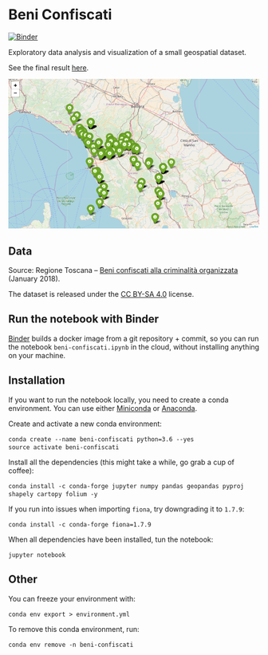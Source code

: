 # Beni Confiscati

[![Binder](https://mybinder.org/badge.svg)](https://mybinder.org/v2/gh/jackdbd/beni-confiscati/master)

Exploratory data analysis and visualization of a small geospatial dataset.

See the final result [here](http://madly-copy.surge.sh/).

![An image showing a map of Tuscany created with Folium](https://raw.githubusercontent.com/jackdbd/beni-confiscati/master/screenshots/folium-map.png "The map created with Folium.")


## Data

Source: Regione Toscana – [Beni confiscati alla criminalità organizzata](http://dati.toscana.it/dataset/rt-beniconfiscati) (January 2018).

The dataset is released under the [CC BY-SA 4.0](https://creativecommons.org/licenses/by-sa/4.0/) license.


## Run the notebook with Binder
[Binder](https://github.com/jupyterhub/binderhub) builds a docker image from a git repository + commit, so you can run the notebook `beni-confiscati.ipynb` in the cloud, without installing anything on your machine.


## Installation

If you want to run the notebook locally, you need to create a conda environment. You can use either [Miniconda](https://conda.io/miniconda.html) or [Anaconda](https://repo.continuum.io/).

Create and activate a new conda environment:

```shell
conda create --name beni-confiscati python=3.6 --yes
source activate beni-confiscati
```

Install all the dependencies (this might take a while, go grab a cup of coffee):

```shell
conda install -c conda-forge jupyter numpy pandas geopandas pyproj shapely cartopy folium -y
```

If you run into issues when importing `fiona`, try downgrading it to `1.7.9`:

```shell
conda install -c conda-forge fiona=1.7.9
```

When all dependencies have been installed, tun the notebook:

```shell
jupyter notebook
```


## Other

You can freeze your environment with:

```shell
conda env export > environment.yml
```

To remove this conda environment, run:

```shell
conda env remove -n beni-confiscati
```
